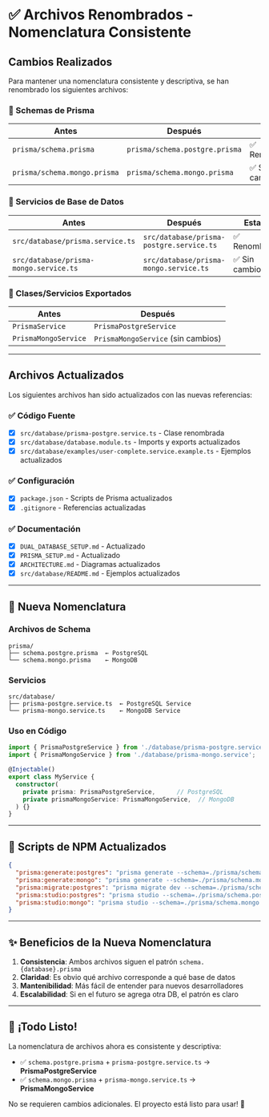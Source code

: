 # ✅ Archivos Renombrados - Nomenclatura Consistente

## Cambios Realizados

Para mantener una nomenclatura consistente y descriptiva, se han renombrado los siguientes archivos:

### 📄 Schemas de Prisma

| Antes | Después | Estado |
|-------|---------|--------|
| `prisma/schema.prisma` | `prisma/schema.postgre.prisma` | ✅ Renombrado |
| `prisma/schema.mongo.prisma` | `prisma/schema.mongo.prisma` | ✅ Sin cambios |

### 📄 Servicios de Base de Datos

| Antes | Después | Estado |
|-------|---------|--------|
| `src/database/prisma.service.ts` | `src/database/prisma-postgre.service.ts` | ✅ Renombrado |
| `src/database/prisma-mongo.service.ts` | `src/database/prisma-mongo.service.ts` | ✅ Sin cambios |

### 📄 Clases/Servicios Exportados

| Antes | Después |
|-------|---------|
| `PrismaService` | `PrismaPostgreService` |
| `PrismaMongoService` | `PrismaMongoService` (sin cambios) |

---

## Archivos Actualizados

Los siguientes archivos han sido actualizados con las nuevas referencias:

### ✅ Código Fuente
- [x] `src/database/prisma-postgre.service.ts` - Clase renombrada
- [x] `src/database/database.module.ts` - Imports y exports actualizados
- [x] `src/database/examples/user-complete.service.example.ts` - Ejemplos actualizados

### ✅ Configuración
- [x] `package.json` - Scripts de Prisma actualizados
- [x] `.gitignore` - Referencias actualizadas

### ✅ Documentación
- [x] `DUAL_DATABASE_SETUP.md` - Actualizado
- [x] `PRISMA_SETUP.md` - Actualizado
- [x] `ARCHITECTURE.md` - Diagramas actualizados
- [x] `src/database/README.md` - Ejemplos actualizados

---

## 📝 Nueva Nomenclatura

### Archivos de Schema

```
prisma/
├── schema.postgre.prisma  ← PostgreSQL
└── schema.mongo.prisma    ← MongoDB
```

### Servicios

```
src/database/
├── prisma-postgre.service.ts  ← PostgreSQL Service
└── prisma-mongo.service.ts    ← MongoDB Service
```

### Uso en Código

```typescript
import { PrismaPostgreService } from './database/prisma-postgre.service';
import { PrismaMongoService } from './database/prisma-mongo.service';

@Injectable()
export class MyService {
  constructor(
    private prisma: PrismaPostgreService,      // PostgreSQL
    private prismaMongoService: PrismaMongoService,  // MongoDB
  ) {}
}
```

---

## 🔧 Scripts de NPM Actualizados

```json
{
  "prisma:generate:postgres": "prisma generate --schema=./prisma/schema.postgre.prisma",
  "prisma:generate:mongo": "prisma generate --schema=./prisma/schema.mongo.prisma",
  "prisma:migrate:postgres": "prisma migrate dev --schema=./prisma/schema.postgre.prisma",
  "prisma:studio:postgres": "prisma studio --schema=./prisma/schema.postgre.prisma",
  "prisma:studio:mongo": "prisma studio --schema=./prisma/schema.mongo.prisma --port 5556"
}
```

---

## ✨ Beneficios de la Nueva Nomenclatura

1. **Consistencia**: Ambos archivos siguen el patrón `schema.{database}.prisma`
2. **Claridad**: Es obvio qué archivo corresponde a qué base de datos
3. **Mantenibilidad**: Más fácil de entender para nuevos desarrolladores
4. **Escalabilidad**: Si en el futuro se agrega otra DB, el patrón es claro

---

## 🚀 ¡Todo Listo!

La nomenclatura de archivos ahora es consistente y descriptiva:

- ✅ `schema.postgre.prisma` + `prisma-postgre.service.ts` → **PrismaPostgreService**
- ✅ `schema.mongo.prisma` + `prisma-mongo.service.ts` → **PrismaMongoService**

No se requieren cambios adicionales. El proyecto está listo para usar! 🎉

